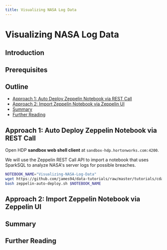 ```yaml
---
title: Visualizing NASA Log Data
---
```


# Visualizing NASA Log Data

## Introduction

## Prerequisites

## Outline

- [Approach 1: Auto Deploy Zeppelin Notebook via REST Call](#approach-1-auto-deploy-zeppelin-notebook-via-rest-call)
- [Approach 2: Import Zeppelin Notebook via Zeppelin UI](#approach-2-import-zeppelin-notebook-via-ui)
- [Summary](#summary)
- [Further Reading](#further-reading)


## Approach 1: Auto Deploy Zeppelin Notebook via REST Call

Open HDP **sandbox web shell client** at `sandbox-hdp.hortonworks.com:4200`.

We will use the Zeppelin REST Call API to import a notebook that uses SparkSQL to analyze NASA's server logs for possible breaches.

~~~bash
NOTEBOOK_NAME="Visualizing-NASA-Log-Data"
wget https://github.com/james94/data-tutorials/raw/master/tutorials/cda/building-a-cybersecurity-breach-detection-application/application/development/shell/zeppelin-auto-deploy.sh
bash zeppelin-auto-deploy.sh $NOTEBOOK_NAME
~~~

## Approach 2: Import Zeppelin Notebook via Zeppelin UI

## Summary

## Further Reading
